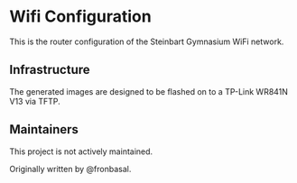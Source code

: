 # Wifi Configuration

This is the router configuration of the Steinbart Gymnasium WiFi network.

## Infrastructure

The generated images are designed to be flashed on to a TP-Link WR841N V13 via TFTP.

## Maintainers

This project is not actively maintained.

Originally written by @fronbasal.
